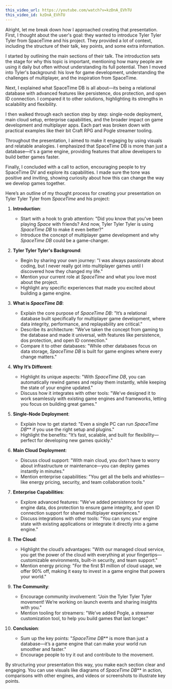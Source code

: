 ```yaml
---
this_video_url: https://youtube.com/watch?v=kzDnA_EVhTU
this_video_id: kzDnA_EVhTU
---
```

<think>
Alright, let me break down how I approached creating that presentation. First, I thought about the user's goal: they wanted to introduce Tyler Tyler Tyler from SpaceTime and his project. They provided a lot of context, including the structure of their talk, key points, and some extra information.

I started by outlining the main sections of their talk. The introduction sets the stage for why this topic is important, mentioning how many people are using it daily but often without understanding its full potential. Then I moved into Tyler's background: his love for game development, understanding the challenges of multiplayer, and the inspiration from SpaceTime.

Next, I explained what SpaceTime DB is all about—its being a relational database with advanced features like persistence, dos protection, and open ID connection. I compared it to other solutions, highlighting its strengths in scalability and flexibility.

I then walked through each section step by step: single-node deployment, main cloud setup, enterprise capabilities, and the broader impact on game development and multiplayer apps. Each part was broken down with practical examples like their bit Craft RPG and Pogle streamer tooling.

Throughout the presentation, I aimed to make it engaging by using visuals and relatable analogies. I emphasized that SpaceTime DB is more than just a database—it's a game engine, providing features that allow developers to build better games faster.

Finally, I concluded with a call to action, encouraging people to try SpaceTime DV and explore its capabilities. I made sure the tone was positive and inviting, showing curiosity about how this can change the way we develop games together.
</think>

Here’s an outline of my thought process for creating your presentation on Tyler Tyler Tyler from *SpaceTime* and his project:

1. **Introduction**:
   - Start with a hook to grab attention: "Did you know that you’ve been playing *Space* with friends? And now, Tyler Tyler Tyler is using *SpaceTime DB* to make it even better?"
   - Introduce the concept of multiplayer game development and why *SpaceTime DB* could be a game-changer.

2. **Tyler Tyler Tyler's Background**:
   - Begin by sharing your own journey: "I was always passionate about coding, but I never really got into multiplayer games until I discovered how they changed my life."
   - Mention your current role at *SpaceTime* and what you love most about the project.
   - Highlight any specific experiences that made you excited about building a game engine.

3. **What is *SpaceTime DB***:
   - Explain the core purpose of *SpaceTime DB*: "It’s a relational database built specifically for multiplayer game development, where data integrity, performance, and replayability are critical."
   - Describe its architecture: "We’ve taken the concept from gaming to the database and made it universal, with features like persistence, dos protection, and open ID connection."
   - Compare it to other databases: "While other databases focus on data storage, *SpaceTime DB* is built for game engines where every change matters."

4. **Why It’s Different**:
   - Highlight its unique aspects: "With *SpaceTime DB*, you can automatically rewind games and replay them instantly, while keeping the state of your engine updated."
   - Discuss how it integrates with other tools: "We’ve designed it to work seamlessly with existing game engines and frameworks, letting you focus on building great games."

5. **Single-Node Deployment**:
   - Explain how to get started: "Even a single PC can run *SpaceTime DB*** if you use the right setup and plugins."
   - Highlight the benefits: "It’s fast, scalable, and built for flexibility—perfect for developing new games quickly."

6. **Main Cloud Deployment**:
   - Discuss cloud support: "With main cloud, you don’t have to worry about infrastructure or maintenance—you can deploy games instantly in minutes."
   - Mention enterprise capabilities: "You get all the bells and whistles—like energy pricing, security, and team collaboration tools."

7. **Enterprise Capabilities**:
   - Explore advanced features: "We’ve added persistence for your engine data, dos protection to ensure game integrity, and open ID connection support for shared multiplayer experiences."
   - Discuss integrations with other tools: "You can sync your engine state with existing applications or integrate it directly into a game engine."

8. **The Cloud**:
   - Highlight the cloud’s advantages: "With our managed cloud service, you get the power of the cloud with everything at your fingertips—customizable environments, built-in security, and team support."
   - Mention energy pricing: "For the first $1 million of cloud usage, we offer 90% off, making it easy to invest in a game engine that powers your world."

9. **The Community**:
   - Encourage community involvement: "Join the Tyler Tyler Tyler movement! We’re working on launch events and sharing insights with you."
   - Mention tooling for streamers: "We’ve added Pogle, a streamer customization tool, to help you build games that last longer."

10. **Conclusion**:
    - Sum up the key points: "*SpaceTime DB*** is more than just a database—it’s a game engine that can make your world run smoother and faster."
    - Encourage people to try it out and contribute to the movement.

By structuring your presentation this way, you make each section clear and engaging. You can use visuals like diagrams of *SpaceTime DB*** in action, comparisons with other engines, and videos or screenshots to illustrate key points.

